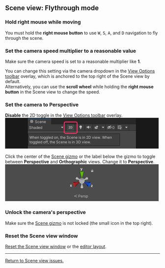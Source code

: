## Scene view: Flythrough mode
### Hold right mouse while moving
You must hold the **right mouse button** to use <kbd>W</kbd>, <kbd>S</kbd>, <kbd>A</kbd>, and <kbd>D</kbd> navigation to fly through the scene.

### Set the camera speed multiplier to a reasonable value
Make sure the camera speed is set to a reasonable multiplier like **1**.  

You can change this setting via the camera dropdown in the [View Options toolbar](https://docs.unity3d.com/Manual/ViewModes.html) overlay, which is anchored to the top right of the Scene view by default.  
Alternatively, you can use the **scroll wheel** while holding the **right mouse button** in the Scene view to change the speed.

### Set the camera to Perspective

**Disable** the 2D toggle in the [View Options toolbar](https://docs.unity3d.com/Manual/ViewModes.html) overlay.  
![2D Scene view Toggle](scene-view-2d-toggle.png)


Click the center of the [Scene gizmo](https://docs.unity3d.com/Manual/SceneViewNavigation.html) or the label below the gizmo to toggle between **Perspective** and **Orthographic** views. Change it to **Perspective**.  
![Scene gizmo](scene-view-trumpets.png)

### Unlock the camera's perspective
Make sure the [Scene gizmo](https://docs.unity3d.com/Manual/SceneViewNavigation.html) is not locked (the small icon in the top right).

### Reset the Scene view window
[Reset the Scene view window](../Windows/Resetting%20Windows.md) or the [editor layout](../Windows/Resetting%20Layout.md).

---

[Return to Scene view issues.](../Scene%20View.md)
